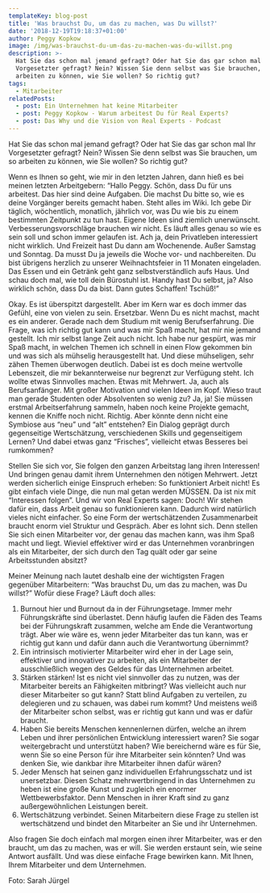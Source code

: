 ```yaml
---
templateKey: blog-post
title: 'Was brauchst Du, um das zu machen, was Du willst?'
date: '2018-12-19T19:18:37+01:00'
author: Peggy Kopkow
image: /img/was-brauchst-du-um-das-zu-machen-was-du-willst.png
description: >-
  Hat Sie das schon mal jemand gefragt? Oder hat Sie das gar schon mal Ihr
  Vorgesetzter gefragt? Nein? Wissen Sie denn selbst was Sie brauchen, um so
  arbeiten zu können, wie Sie wollen? So richtig gut?
tags:
  - Mitarbeiter
relatedPosts:
  - post: Ein Unternehmen hat keine Mitarbeiter
  - post: Peggy Kopkow - Warum arbeitest Du für Real Experts?
  - post: Das Why und die Vision von Real Experts - Podcast
---
```

Hat Sie das schon mal jemand gefragt? Oder hat Sie das gar schon mal Ihr Vorgesetzter gefragt? Nein? Wissen Sie denn selbst was Sie brauchen, um so arbeiten zu können, wie Sie wollen? So richtig gut?

Wenn es Ihnen so geht, wie mir in den letzten Jahren, dann hieß es bei meinen letzten Arbeitgebern: “Hallo Peggy. Schön, dass Du für uns arbeitest. Das hier sind deine Aufgaben. Die machst Du bitte so, wie es deine Vorgänger bereits gemacht haben. Steht alles im Wiki. Ich gebe Dir täglich, wöchentlich, monatlich, jährlich vor, was Du wie bis zu einem bestimmten Zeitpunkt zu tun hast. Eigene Ideen sind ziemlich unerwünscht. Verbesserungsvorschläge brauchen wir nicht. Es läuft alles genau so wie es sein soll und schon immer gelaufen ist. Ach ja, dein Privatleben interessiert nicht wirklich. Und Freizeit hast Du dann am Wochenende. Außer Samstag und Sonntag. Da musst Du ja jeweils die Woche vor- und nachbereiten. Du bist übrigens herzlich zu unserer Weihnachtsfeier in 11 Monaten eingeladen. Das Essen und ein Getränk geht ganz selbstverständlich aufs Haus. Und schau doch mal, wie toll dein Bürostuhl ist. Handy hast Du selbst, ja? Also wirklich schön, dass Du da bist. Dann gutes Schaffen! Tschüß!” 

Okay. Es ist überspitzt dargestellt. Aber im Kern war es doch immer das Gefühl, eine von vielen zu sein. Ersetzbar. Wenn Du es nicht machst, macht es ein anderer. Gerade nach dem Studium mit wenig Berufserfahrung. Die Frage, was ich richtig gut kann und was mir Spaß macht, hat mir nie jemand gestellt. Ich mir selbst lange Zeit auch nicht. Ich habe nur gespürt, was mir Spaß macht, in welchen Themen ich schnell in einen Flow gekommen bin und was sich als mühselig herausgestellt hat. Und diese mühseligen, sehr zähen Themen überwogen deutlich. Dabei ist es doch meine wertvolle Lebenszeit, die mir bekannterweise nur begrenzt zur Verfügung steht. Ich wollte etwas Sinnvolles machen. Etwas mit Mehrwert. Ja, auch als Berufsanfänger. Mit großer Motivation und vielen Ideen im Kopf. Wieso traut man gerade Studenten oder Absolventen so wenig zu? Ja, ja! Sie müssen erstmal Arbeitserfahrung sammeln, haben noch keine Projekte gemacht, kennen die Kniffe noch nicht. Richtig. Aber könnte denn nicht eine Symbiose aus “neu” und “alt” entstehen? Ein Dialog geprägt durch gegenseitige Wertschätzung, verschiedenen Skills und gegenseitigem Lernen? Und dabei etwas ganz “Frisches”, vielleicht etwas Besseres bei rumkommen? 

Stellen Sie sich vor, Sie folgen den ganzen Arbeitstag lang ihren Interessen! Und bringen genau damit ihrem Unternehmen den nötigen Mehrwert. Jetzt werden sicherlich einige Einspruch erheben: So funktioniert Arbeit nicht! Es gibt einfach viele Dinge, die nun mal getan werden MÜSSEN. Da ist nix mit “Interessen folgen”. Und wir von Real Experts sagen: Doch! Wir stehen dafür ein, dass Arbeit genau so funktionieren kann. Dadurch wird natürlich vieles nicht einfacher. So eine Form der wertschätzenden Zusammenarbeit braucht enorm viel Struktur und Gespräch. Aber es lohnt sich. Denn stellen Sie sich einen Mitarbeiter vor, der genau das machen kann, was ihm Spaß macht und liegt. Wieviel effektiver wird er das Unternehmen voranbringen als ein Mitarbeiter, der sich durch den Tag quält oder gar seine Arbeitsstunden absitzt?

Meiner Meinung nach lautet deshalb eine der wichtigsten Fragen gegenüber Mitarbeitern: “Was brauchst Du, um das zu machen, was Du willst?” Wofür diese Frage? Läuft doch alles:

1. Burnout hier und Burnout da in der Führungsetage. Immer mehr Führungskräfte sind überlastet. Denn häufig laufen die Fäden des Teams bei der Führungskraft zusammen, welche am Ende die Verantwortung trägt. Aber wie wäre es, wenn jeder Mitarbeiter das tun kann, was er richtig gut kann und dafür dann auch die Verantwortung übernimmt? 
2. Ein intrinsisch motivierter Mitarbeiter wird eher in der Lage sein, effektiver und innovativer zu arbeiten, als ein Mitarbeiter der ausschließlich wegen des Geldes für das Unternehmen arbeitet.
3. Stärken stärken! Ist es nicht viel sinnvoller das zu nutzen, was der Mitarbeiter bereits an Fähigkeiten mitbringt? Was vielleicht auch nur dieser Mitarbeiter so gut kann? Statt blind Aufgaben zu verteilen, zu delegieren und zu schauen, was dabei rum kommt? Und meistens weiß der Mitarbeiter schon selbst, was er richtig gut kann und was er dafür braucht.
4. Haben Sie bereits Menschen kennenlernen dürfen, welche an ihrem Leben und ihrer persönlichen Entwicklung interessiert waren? Sie sogar weitergebracht und unterstützt haben? Wie bereichernd wäre es für Sie, wenn Sie so eine Person für ihre Mitarbeiter sein könnten? Und was denken Sie, wie dankbar ihre Mitarbeiter ihnen dafür wären?
5. Jeder Mensch hat seinen ganz individuellen Erfahrungsschatz und ist unersetzbar. Diesen Schatz mehrwertbringend in das Unternehmen zu heben ist eine große Kunst und zugleich ein enormer Wettbewerbsfaktor. Denn Menschen in ihrer Kraft sind zu ganz außergewöhnlichen Leistungen bereit.
6. Wertschätzung verbindet. Seinen Mitarbeitern diese Frage zu stellen ist wertschätzend und bindet den Mitarbeiter an Sie und ihr Unternehmen.

Also fragen Sie doch einfach mal morgen einen ihrer Mitarbeiter, was er den braucht, um das zu machen, was er will. Sie werden erstaunt sein, wie seine Antwort ausfällt. Und was diese einfache Frage bewirken kann. Mit Ihnen, Ihrem Mitarbeiter und dem Unternehmen.

Foto: Sarah Jürgel
